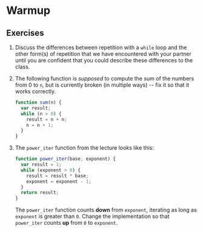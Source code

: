 # Warmup

## Exercises

1. Discuss the differences between repetition with a `while` loop and the other
   form(s) of repetition that we have encountered with your partner until you
   are confident that you could describe these differences to the class.

2. The following function is *supposed* to compute the sum of the numbers from 0
   to `n`, but is currently broken (in multiple ways) -- fix it so that it works
   correctly.

   ```js
   function sum(n) {
     var result;
     while (n > 0) {
       result = n + n;
       n = n + 1;
     }
   }
   ```

3. The `power_iter` function from the lecture looks like this:

   ```js
   function power_iter(base, exponent) {
     var result = 1;
     while (exponent > 0) {
       result = result * base;
       exponent = exponent - 1;
     }
     return result;
   }
   ```

   The `power_iter` function counts **down** from `exponent`, iterating as long
   as `exponent` is greater than `0`. Change the implementation so that
   `power_iter` counts **up** from `0` to `exponent`.